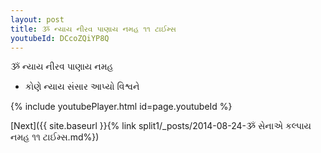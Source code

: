 ```yaml
---
layout: post
title: ૐ ન્યાય નીરવ પાણાય નમહ ૧૧ ટાઈમ્સ
youtubeId: DCcoZQiYP8Q
---
```

 
 
 ૐ ન્યાય નીરવ પાણાય નમહ  
 
 -  કોણે ન્યાય સંસાર આપ્યો વિશ્વને 
 
  
 
  
 
 
 
 
 
 


{% include youtubePlayer.html id=page.youtubeId %}
 
[Next]({{ site.baseurl }}{% link  split1/_posts/2014-08-24-ૐ સેનાએ કલ્પાય નમહ ૧૧ ટાઈમ્સ.md%})
 
